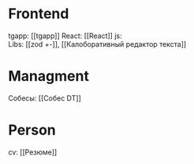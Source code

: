 # Frontend
 tgapp: [[tgapp]]
 React: [[React]]
 js:  
 Libs:  [[zod +-]], [[Калоборативный редактор текста]]
# Managment
Собесы: [[Собес DT]]
# Person
cv: [[Резюме]]


 